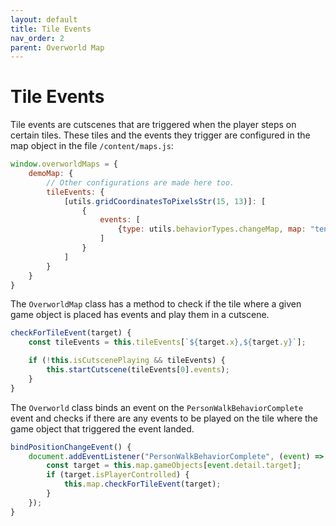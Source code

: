 ```yaml
---
layout: default
title: Tile Events
nav_order: 2
parent: Overworld Map
---
```


# Tile Events

Tile events are cutscenes that are triggered when the player steps on certain tiles. These tiles and the events they trigger are configured in the map object in the file `/content/maps.js`:

```js
window.overworldMaps = {
    demoMap: {
        // Other configurations are made here too.
        tileEvents: {
            [utils.gridCoordinatesToPixelsStr(15, 13)]: [
                {
                    events: [
                        {type: utils.behaviorTypes.changeMap, map: "tent"}
                    ]
                }
            ]
        }
    }
}
```

The `OverworldMap` class has a method to check if the tile where a given game object is placed has events and play them in a cutscene.

```js
checkForTileEvent(target) {
    const tileEvents = this.tileEvents[`${target.x},${target.y}`];

    if (!this.isCutscenePlaying && tileEvents) {
        this.startCutscene(tileEvents[0].events);
    }
}
```

The `Overworld` class binds an event on the `PersonWalkBehaviorComplete` event and checks if there are any events to be played on the tile where the game object that triggered the event landed.

```js
bindPositionChangeEvent() {
    document.addEventListener("PersonWalkBehaviorComplete", (event) => {
        const target = this.map.gameObjects[event.detail.target];
        if (target.isPlayerControlled) {
            this.map.checkForTileEvent(target);
        }
    });
}
```
